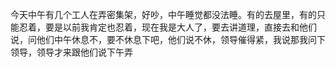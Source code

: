 今天中午有几个工人在弄密集架，好吵，中午睡觉都没法睡。有的去屋里，有的只能忍着，要是以前我肯定也忍着，现在我是大人了，要去讲道理，直接去和他们说，问他们中午休息不，要不休息下吧，他们说不休，领导催得紧，我说那我问下领导，领导才来跟他们说下午弄